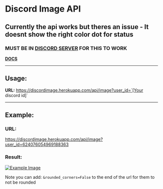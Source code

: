 # Discord Image API

## Currently the api works but theres an issue - It doesnt show the right color dot for status

### MUST BE IN [DISCORD SERVER](https://discord.com/invite/p9GuT5hakm) FOR THIS TO WORK

**[DOCS](https://discordimage.herokuapp.com/docs)** 

---

## Usage:

**URL:** https://discordimage.herokuapp.com/api/image?user_id=`[Your discord id]`

---

## Example:

### URL:
https://discordimage.herokuapp.com/api/image?user_id=624076054969188363


### Result:
[![Example Image](https://discordimage.herokuapp.com/api/image/?user_id=624076054969188363)](https://discordimage.herokuapp.com/docs)

Note you can add: `&rounded_corners=False` to the end of the url for them to not be rounded
